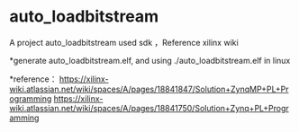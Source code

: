 # auto_loadbitstream
A project auto_loadbitstream  used sdk ，Reference xilinx wiki

*generate auto_loadbitstream.elf, and using ./auto_loadbitstream.elf in linux 

*reference：
https://xilinx-wiki.atlassian.net/wiki/spaces/A/pages/18841847/Solution+ZynqMP+PL+Programming
https://xilinx-wiki.atlassian.net/wiki/spaces/A/pages/18841750/Solution+Zynq+PL+Programming

